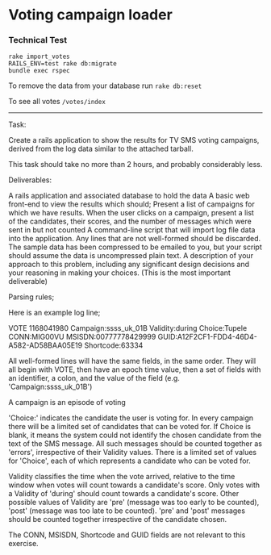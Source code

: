 # Voting campaign loader
### Technical Test


```
rake import_votes
RAILS_ENV=test rake db:migrate
bundle exec rspec
```

To remove the data from your database run `rake db:reset`

To see all votes `/votes/index`

---------------------------------------------------------

Task:

Create a rails application to show the results for TV SMS voting campaigns,
derived from the log data similar to the attached tarball.

This task should take no more than 2 hours, and probably considerably less.

Deliverables:

A rails application and associated database to hold the data
A basic web front-end to view the results which should; Present a list of campaigns for which we have results. When the user clicks on a campaign, present a list of the candidates, their scores, and the number of messages which were sent in but not counted
A command-line script that will import log file data into the application. Any lines that are not well-formed should be discarded. The sample data has been compressed to be emailed to you, but your script should assume the data is uncompressed plain text.
A description of your approach to this problem, including any significant design decisions and your reasoning in making your choices. (This is the most important deliverable)

Parsing rules;

Here is an example log line;

VOTE 1168041980 Campaign:ssss_uk_01B Validity:during Choice:Tupele CONN:MIG00VU MSISDN:00777778429999
GUID:A12F2CF1-FDD4-46D4-A582-AD58BAA05E19 Shortcode:63334



All well-formed lines will have the same fields, in the same order. They
will all begin with VOTE, then have an epoch time value, then a set
of fields with an identifier, a colon, and the value of the field
(e.g. 'Campaign:ssss_uk_01B')

A campaign is an episode of voting

'Choice:' indicates the candidate the user is voting for. In every campaign 
there will be a limited set of candidates that can be voted for. 
If Choice is blank, it means the system could not identify the chosen 
candidate from the text of the SMS message. All such messages should 
be counted together as 'errors', irrespective of their Validity 
values. There is a limited set of values for 'Choice', each of which 
represents a candidate who can be voted for.

Validity classifies the time when the vote arrived, relative to the time window when votes will count towards a candidate's score.  Only votes with a Validity of 'during' should count towards a candidate's score. Other possible values of Validity are 'pre' (message was too early to be counted), 'post' (message was too late to be counted). 'pre' and 'post' messages should be counted together irrespective of the candidate chosen.

The CONN, MSISDN, Shortcode and GUID fields are not relevant to this exercise.
